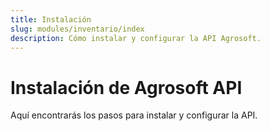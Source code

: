 ```yaml
---
title: Instalación
slug: modules/inventario/index
description: Cómo instalar y configurar la API Agrosoft.
---
```


# Instalación de Agrosoft API

Aquí encontrarás los pasos para instalar y configurar la API.

